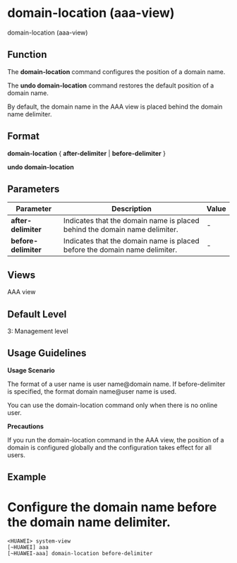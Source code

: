 domain-location (aaa-view)
==========================

domain-location (aaa-view)

Function
--------

The **domain-location** command configures the position of a domain name.

The **undo domain-location** command restores the default position of a domain name.

By default, the domain name in the AAA view is placed behind the domain name delimiter.



Format
------

**domain-location** { **after-delimiter** | **before-delimiter** }

**undo domain-location**



Parameters
----------

| Parameter | Description | Value |
| --- | --- | --- |
| **after-delimiter** | Indicates that the domain name is placed behind the domain name delimiter. | - |
| **before-delimiter** | Indicates that the domain name is placed before the domain name delimiter. | - |




Views
-----

AAA view



Default Level
-------------

3: Management level



Usage Guidelines
----------------

**Usage Scenario**

The format of a user name is user name@domain name. If before-delimiter is specified, the format domain name@user name is used.

You can use the domain-location command only when there is no online user.

**Precautions**

If you run the domain-location command in the AAA view, the position of a domain is configured globally and the configuration takes effect for all users.



Example
-------

# Configure the domain name before the domain name delimiter.
```
<HUAWEI> system-view
[~HUAWEI] aaa
[~HUAWEI-aaa] domain-location before-delimiter

```